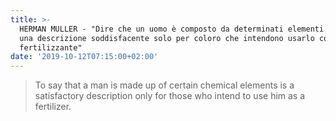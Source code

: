 ```yaml
---
title: >-
  HERMAN MULLER - "Dire che un uomo è composto da determinati elementi chimici è
  una descrizione soddisfacente solo per coloro che intendono usarlo come
  fertilizzante"
date: '2019-10-12T07:15:00+02:00'
---
```









> To say that a man is made up of certain chemical elements is a satisfactory description only for those who intend to use him as a fertilizer.
